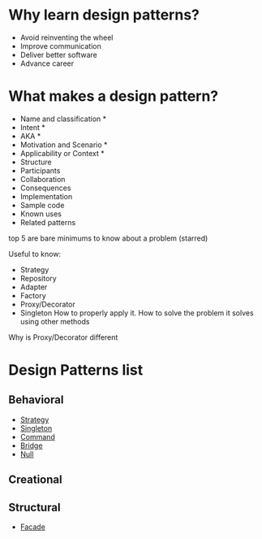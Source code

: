 # Why learn design patterns?
- Avoid reinventing the wheel
- Improve communication
- Deliver better software
- Advance career

# What makes a design pattern?

- Name and classification *
- Intent *
- AKA *
- Motivation and Scenario * 
- Applicability or Context *
- Structure
- Participants
- Collaboration
- Consequences
- Implementation
- Sample code
- Known uses
- Related patterns


top 5 are bare minimums to know about a problem (starred)


Useful to know:
- Strategy
- Repository
- Adapter
- Factory
- Proxy/Decorator
- Singleton
    How to properly apply it. How to solve the problem it solves using other methods


Why is Proxy/Decorator different


# Design Patterns list

## Behavioral
- [Strategy](behavioural/strategy-design-pattern.md)
- [Singleton](behavioural/singleton.md)
- [Command](behavioural/command.md)
- [Bridge](behavioural/bridge.md)
- [Null](behavioural/null.md)

## Creational

## Structural
- [Facade](structural/facade.md)